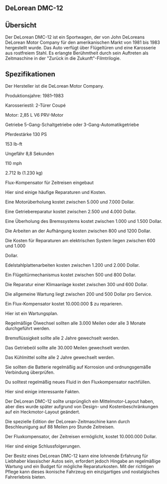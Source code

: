 ## DeLorean DMC-12

## Übersicht

Der DeLorean DMC-12 ist ein Sportwagen, der von John DeLoreans DeLorean Motor Company für den amerikanischen Markt von 1981 bis 1983 hergestellt wurde. Das Auto verfügt über Flügeltüren und eine Karosserie aus rostfreiem Stahl. Es erlangte Berühmtheit durch sein Auftreten als Zeitmaschine in der "Zurück in die Zukunft"-Filmtrilogie.

## Spezifikationen

Der Hersteller ist die DeLorean Motor Company.

Produktionsjahre: 1981–1983

Karosseriestil: 2-Türer Coupé

Motor: 2,85 L V6 PRV-Motor

Getriebe 5-Gang-Schaltgetriebe oder 3-Gang-Automatikgetriebe

Pferdestärke 130 PS

153 lb-ft

Ungefähr 8,8 Sekunden

110 mph

2.712 lb (1.230 kg)

Flux-Kompensator für Zeitreisen eingebaut

Hier sind einige häufige Reparaturen und Kosten.

Eine Motorüberholung kostet zwischen 5.000 und 7.000 Dollar.

Eine Getriebereparatur kostet zwischen 2.500 und 4.000 Dollar.

Eine Überholung des Bremssystems kostet zwischen 1.000 und 1.500 Dollar.

Die Arbeiten an der Aufhängung kosten zwischen 800 und 1200 Dollar.

Die Kosten für Reparaturen am elektrischen System liegen zwischen 600 und 1.000

Dollar.

Edelstahlplattenarbeiten kosten zwischen 1.200 und 2.000 Dollar.

Ein Flügeltürmechanismus kostet zwischen 500 und 800 Dollar.

Die Reparatur einer Klimaanlage kostet zwischen 300 und 600 Dollar.

Die allgemeine Wartung liegt zwischen 200 und 500 Dollar pro Service.

Ein Flux-Kompensator kostet 10.000.000 $ zu reparieren.

Hier ist ein Wartungsplan.

Regelmäßige Ölwechsel sollten alle 3.000 Meilen oder alle 3 Monate durchgeführt werden.

Bremsflüssigkeit sollte alle 2 Jahre gewechselt werden.

Das Getriebeöl sollte alle 30.000 Meilen gewechselt werden.

Das Kühlmittel sollte alle 2 Jahre gewechselt werden.

Sie sollten die Batterie regelmäßig auf Korrosion und ordnungsgemäße Verbindung überprüfen.

Du solltest regelmäßig neues Fluid in den Fluxkompensator nachfüllen.

Hier sind einige interessante Fakten.

Der DeLorean DMC-12 sollte ursprünglich ein Mittelmotor-Layout haben, aber dies wurde später aufgrund von Design- und Kostenbeschränkungen auf ein Heckmotor-Layout geändert.

Die spezielle Edition der DeLorean-Zeitmaschine kann durch Beschleunigung auf 88 Meilen pro Stunde Zeitreisen.

Der Fluxkompensator, der Zeitreisen ermöglicht, kostet 10.000.000 Dollar.

Hier sind einige Schlussfolgerungen.

Der Besitz eines DeLorean DMC-12 kann eine lohnende Erfahrung für Liebhaber klassischer Autos sein, erfordert jedoch Hingabe an regelmäßige Wartung und ein Budget für mögliche Reparaturkosten. Mit der richtigen Pflege kann dieses ikonische Fahrzeug ein einzigartiges und nostalgisches Fahrerlebnis bieten.